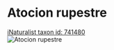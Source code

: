 
Atocion rupestre
================
  
[iNaturalist taxon id: 741480](https://www.inaturalist.org/taxa/741480)  
![Atocion rupestre](https://inaturalist-open-data.s3.amazonaws.com/photos/148305997/medium.jpeg)